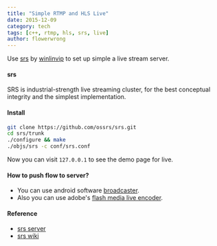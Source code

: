 ```yaml
---
title: "Simple RTMP and HLS Live"
date: 2015-12-09
category: tech
tags: [c++, rtmp, hls, srs, live]
author: flowerwrong
---
```


Use [srs](https://github.com/ossrs/srs) by [winlinvip](https://github.com/winlinvip) to set up simple a live stream server.


#### srs

SRS is industrial-strength live streaming cluster, for the best conceptual integrity and the simplest implementation.

#### Install

```bash
git clone https://github.com/ossrs/srs.git
cd srs/trunk
./configure && make
./objs/srs -c conf/srs.conf
```

Now you can visit `127.0.0.1` to see the demo page for live.

#### How to push flow to server?

* You can use android software [broadcaster](http://help.aodianyun.com/aodianyun_doc/60).
* Also you can use adobe's [flash media live encoder](http://www.adobe.com/cn/products/flash-media-encoder.html).

#### Reference

* [srs server](https://github.com/ossrs/srs)
* [srs wiki](https://github.com/ossrs/srs/wiki/v2_CN_Home)
